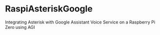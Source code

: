# RaspiAsteriskGoogle
Integrating Asterisk with Google Assistant Voice Service on a Raspberry Pi Zero using AGI


